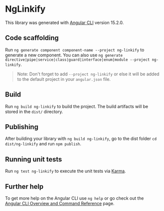 # NgLinkify

This library was generated with [Angular CLI](https://github.com/angular/angular-cli) version 15.2.0.

## Code scaffolding

Run `ng generate component component-name --project ng-linkify` to generate a new component. You can also use `ng generate directive|pipe|service|class|guard|interface|enum|module --project ng-linkify`.
> Note: Don't forget to add `--project ng-linkify` or else it will be added to the default project in your `angular.json` file. 

## Build

Run `ng build ng-linkify` to build the project. The build artifacts will be stored in the `dist/` directory.

## Publishing

After building your library with `ng build ng-linkify`, go to the dist folder `cd dist/ng-linkify` and run `npm publish`.

## Running unit tests

Run `ng test ng-linkify` to execute the unit tests via [Karma](https://karma-runner.github.io).

## Further help

To get more help on the Angular CLI use `ng help` or go check out the [Angular CLI Overview and Command Reference](https://angular.io/cli) page.
